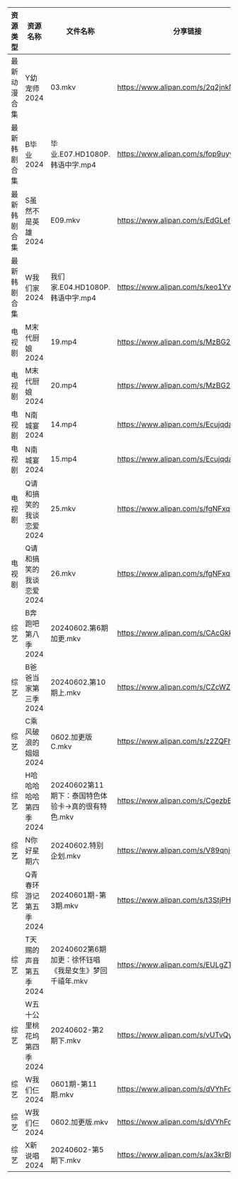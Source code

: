 | 资源类型   | 资源名称            | 文件名称                              | 分享链接                                 | 更新时间                |
| ------ | --------------- | --------------------------------- | ------------------------------------ | ------------------- |
| 最新动漫合集 | Y幼宠师2024        | 03.mkv                            | https://www.alipan.com/s/2q2jnkNLjYE | 2024-06-02 14:08:32 |
| 最新韩剧合集 | B毕业2024         | 毕业.E07.HD1080P.韩语中字.mp4           | https://www.alipan.com/s/fop9uyywL8B | 2024-06-02 00:05:06 |
| 最新韩剧合集 | S虽然不是英雄2024     | E09.mkv                           | https://www.alipan.com/s/EdGLefHeWvz | 2024-06-02 00:06:06 |
| 最新韩剧合集 | W我们家2024        | 我们家.E04.HD1080P.韩语中字.mp4          | https://www.alipan.com/s/keo1YwSJiuD | 2024-06-02 00:08:21 |
| 电视剧    | M末代厨娘2024       | 19.mp4                            | https://www.alipan.com/s/MzBG2dCbCix | 2024-06-02 14:05:31 |
| 电视剧    | M末代厨娘2024       | 20.mp4                            | https://www.alipan.com/s/MzBG2dCbCix | 2024-06-02 14:05:31 |
| 电视剧    | N南城宴2024        | 14.mp4                            | https://www.alipan.com/s/EcujqdaQJ8C | 2024-06-02 14:05:48 |
| 电视剧    | N南城宴2024        | 15.mp4                            | https://www.alipan.com/s/EcujqdaQJ8C | 2024-06-02 14:05:48 |
| 电视剧    | Q请和搞笑的我谈恋爱2024  | 25.mkv                            | https://www.alipan.com/s/fgNFxqmShaR | 2024-06-02 00:05:54 |
| 电视剧    | Q请和搞笑的我谈恋爱2024  | 26.mkv                            | https://www.alipan.com/s/fgNFxqmShaR | 2024-06-02 00:05:53 |
| 综艺     | B奔跑吧第八季2024     | 20240602.第6期加更.mkv                | https://www.alipan.com/s/CAcGkk8vZXT | 2024-06-02 14:06:34 |
| 综艺     | B爸爸当家第三季2024    | 20240602.第10期上.mkv                | https://www.alipan.com/s/CZcWZGAe35k | 2024-06-02 16:06:28 |
| 综艺     | C乘风破浪的姐姐2024    | 0602.加更版C.mkv                     | https://www.alipan.com/s/z2ZQFhKX5nR | 2024-06-02 14:06:44 |
| 综艺     | H哈哈哈哈哈第四季2024   | 20240602第11期下：泰国特色体验卡→真的很有特色.mkv  | https://www.alipan.com/s/CgezbEPvmVp | 2024-06-02 14:06:52 |
| 综艺     | N你好星期六          | 20240602.特别企划.mkv                 | https://www.alipan.com/s/V89qnjC6T3z | 2024-06-02 14:07:15 |
| 综艺     | Q青春环游记第五季2024   | 20240601期-第3期.mkv                 | https://www.alipan.com/s/t3StjPH9G3k | 2024-06-02 00:07:14 |
| 综艺     | T天赐的声音第五季2024   | 20240602第6期加更：徐怀钰唱《我是女生》梦回千禧年.mkv | https://www.alipan.com/s/EULgZTroyjo | 2024-06-02 14:07:30 |
| 综艺     | W五十公里桃花坞第四季2024 | 20240602-第2期下.mkv                 | https://www.alipan.com/s/vUTvQycFkAZ | 2024-06-02 16:07:29 |
| 综艺     | W我们仨2024        | 0601期-第11期.mkv                    | https://www.alipan.com/s/dVYhFcy3TMz | 2024-06-02 00:07:29 |
| 综艺     | W我们仨2024        | 0602.加更版.mkv                      | https://www.alipan.com/s/dVYhFcy3TMz | 2024-06-02 14:07:35 |
| 综艺     | X新说唱2024        | 20240602-第5期下.mkv                 | https://www.alipan.com/s/ax3krBHPWuN | 2024-06-02 14:07:42 |

